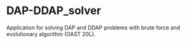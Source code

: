 # DAP-DDAP_solver
Application for solving DAP and DDAP problems with brute force and evolutionary algorithm (OAST 20L).
